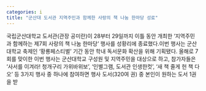 ```yaml
---
categories: i
title: "군산대 도서관 지역주민과 함께한 사랑의 책 나눔 한마당 성료"
---
```

국립군산대학교 도서관(관장 공미란)이 28부터 29일까지 이틀 동안 개최한 ‘지역주민과 함께하는 제7회 사랑의 책 나눔 한마당’ 행사를 성황리에 종료했다.이번 행사는 군산대학교 축제인 ‘황룡페스티벌’ 기간 동안 학내 독서문화 확산을 위해 기획됐다. 올해로 7회를 맞이한 이번 행사는 군산대학교 구성원 및 지역주민을 대상으로 하고, 참가자들은 ‘사서를 이겨라! 청개구리 가위바위보’, ‘인별그램, 도서관 인생한컷’, ‘새 책 줄게 헌 책 다오’ 등 3가지 행사 중 하나에 참여하면 행사 도서(320여 권) 중 본인이 원하는 도서 1권을 받
